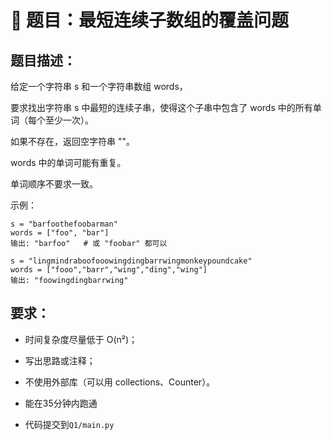 # 🧩 题目：最短连续子数组的覆盖问题

## 题目描述：

给定一个字符串 s 和一个字符串数组 words，

要求找出字符串 s 中最短的连续子串，使得这个子串中包含了 words 中的所有单词（每个至少一次）。

如果不存在，返回空字符串 ""。

words 中的单词可能有重复。

单词顺序不要求一致。

示例：

```
s = "barfoothefoobarman"
words = ["foo", "bar"]
输出: "barfoo"   # 或 "foobar" 都可以
```
```
s = "lingmindraboofooowingdingbarrwingmonkeypoundcake"
words = ["fooo","barr","wing","ding","wing"]
输出: "foowingdingbarrwing"
```

## 要求：

- 时间复杂度尽量低于 O(n²)；

- 写出思路或注释；

- 不使用外部库（可以用 collections、Counter）。

- 能在35分钟内跑通

- 代码提交到`Q1/main.py`

